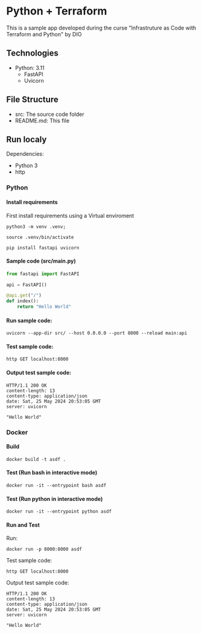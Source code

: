 # Python + Terraform 
This is a sample app developed during the curse "Infrastruture as Code with Terraform and Python" by DIO

## Technologies

- Python: 3.11
  - FastAPI
  - Uvicorn

## File Structure

- src: The source code folder
- README.md: This file

## Run localy 

Dependencies:
- Python 3
- http 

### Python 

#### Install requirements

First install requirements using a Virtual enviroment

```shell
python3 -m venv .venv;

source .venv/bin/activate

pip install fastapi uvicorn
```

#### Sample code (src/main.py)
```python   
from fastapi import FastAPI

api = FastAPI()

@api.get("/")
def index():
    return "Hello World" 
```

#### Run sample code:
```shell
uvicorn --app-dir src/ --host 0.0.0.0 --port 8000 --reload main:api
```

#### Test sample code:
```shell
http GET localhost:8000
```

#### Output test sample code:
```shell
HTTP/1.1 200 OK
content-length: 13
content-type: application/json
date: Sat, 25 May 2024 20:53:05 GMT
server: uvicorn

"Hello World"
```

### Docker 

#### Build 

```shell
docker build -t asdf . 
```

#### Test (Run bash in interactive mode)

```shell
docker run -it --entrypoint bash asdf
```

#### Test (Run python in interactive mode)

```shell
docker run -it --entrypoint python asdf
```

#### Run and Test

Run:
```shell
docker run -p 8000:8000 asdf
```

Test sample code:
```shell
http GET localhost:8000
```

Output test sample code:
```shell
HTTP/1.1 200 OK
content-length: 13
content-type: application/json
date: Sat, 25 May 2024 20:53:05 GMT
server: uvicorn

"Hello World"
```